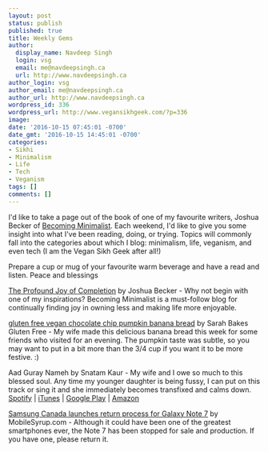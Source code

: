```yaml
---
layout: post
status: publish
published: true
title: Weekly Gems
author:
  display_name: Navdeep Singh
  login: vsg
  email: me@navdeepsingh.ca
  url: http://www.navdeepsingh.ca
author_login: vsg
author_email: me@navdeepsingh.ca
author_url: http://www.navdeepsingh.ca
wordpress_id: 336
wordpress_url: http://www.vegansikhgeek.com/?p=336
image: 
date: '2016-10-15 07:45:01 -0700'
date_gmt: '2016-10-15 14:45:01 -0700'
categories:
- Sikhi
- Minimalism
- Life
- Tech
- Veganism
tags: []
comments: []
---
```

<p>I'd like to take a page out of the book of one of my favourite writers, Joshua Becker of <a href="http://www.becomingminimalist.com/" target="_blank">Becoming Minimalist</a>. Each weekend, I'd like to give you some insight into what I've been reading, doing, or trying. Topics will commonly fall into the categories about which I blog: minimalism, life, veganism, and even tech (I am the Vegan Sikh Geek after all!)</p>
<p>Prepare a cup or mug of your favourite warm beverage and have a read and listen. Peace and blessings</p>
<p><a href="http://www.becomingminimalist.com/completion/" target="_blank">The Profound Joy of Completion</a> by Joshua Becker - Why not begin with one of my inspirations? Becoming Minimalist is a must-follow blog for continually finding joy in owning less and making life more enjoyable.</p>
<p><a href="http://www.sarahbakesgfree.com/2015/09/gluten-free-vegan-chocolate-chip-pumpkin-banana-bread.html" target="_blank">gluten free vegan chocolate chip pumpkin banana bread</a> by Sarah Bakes Gluten Free - My wife made this delicious banana bread this week for some friends who visited for an evening. The pumpkin taste was subtle, so you may want to put in a bit more than the 3/4 cup if you want it to be more festive. :)</p>
<p>Aad Guray Nameh by Snatam Kaur - My wife and I owe so much to this blessed soul. Any time my younger daughter is being fussy, I can put on this track or sing it and she immediately becomes transfixed and calms down. <a href="https://open.spotify.com/track/1M5sdLL1GxpKyG7EngUs7W" target="_blank">Spotify</a> | <a href="https://geo.itunes.apple.com/ca/album/aad-guray-nameh/id157277545?i=157277734&amp;mt=1&amp;app=music" target="_blank">iTunes</a> | <a href="https://play.google.com/music/m/Tkbdoh45uqc6fphbs57u7pnlhg4?t=Aad_Guray_Nameh_-_Snatam_Kaur" target="_blank">Google Play</a> | <a href="http://amzn.to/2eieAQ3" target="_blank">Amazon</a></p>
<p><a href="http://mobilesyrup.com/2016/10/11/samsung-canada-launches-return-process-for-galaxy-note-7/" target="_blank">Samsung Canada launches return process for Galaxy Note 7</a> by MobileSyrup.com - Although it could have been one of the greatest smartphones ever, the Note 7 has been stopped for sale and production. If you have one, please return it.</p>
